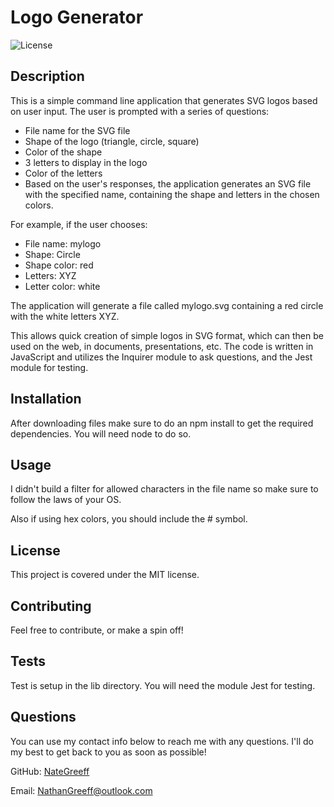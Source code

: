 # Logo Generator

![License](https://img.shields.io/badge/License-MIT-blue.svg)

## Description

This is a simple command line application that generates SVG logos based on user input. The user is prompted with a series of questions:

- File name for the SVG file
- Shape of the logo (triangle, circle, square)
- Color of the shape
- 3 letters to display in the logo
- Color of the letters
- Based on the user's responses, the application generates an SVG file with the specified name, containing the shape and letters in the chosen colors.

For example, if the user chooses:

- File name: mylogo
- Shape: Circle
- Shape color: red
- Letters: XYZ
- Letter color: white
  
The application will generate a file called mylogo.svg containing a red circle with the white letters XYZ.

This allows quick creation of simple logos in SVG format, which can then be used on the web, in documents, presentations, etc. The code is written in JavaScript and utilizes the Inquirer module to ask questions, and the Jest module for testing.

## Installation

After downloading files make sure to do an npm install to get the required dependencies. You will need node to do so.

## Usage

I didn't build a filter for allowed characters in the file name so make sure to follow the laws of your OS.

Also if using hex colors, you should include the # symbol.

## License

This project is covered under the MIT license.

## Contributing

Feel free to contribute, or make a spin off!

## Tests

Test is setup in the lib directory. You will need the module Jest for testing.

## Questions

You can use my contact info below to reach me with any questions. I'll do my best to get back to you as soon as possible!

GitHub: [NateGreeff](https://github.com/NateGreeff)

Email: [NathanGreeff@outlook.com](mailto:NathanGreeff@outlook.com)

